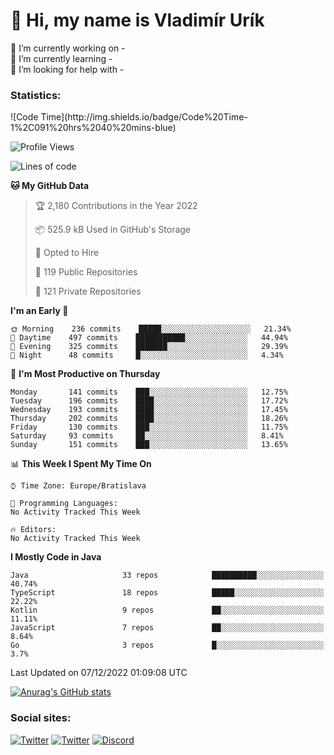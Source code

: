 <h1> 👋 Hi, my name is Vladimír Urík</h1>
<p>
 🔭 I’m currently working on -<br>
 🌱 I’m currently learning -<br>
 🤔 I’m looking for help with -<br>
</p>
<h3>Statistics:</h3>
<!--START_SECTION:waka-->
![Code Time](http://img.shields.io/badge/Code%20Time-1%2C091%20hrs%2040%20mins-blue)

![Profile Views](http://img.shields.io/badge/Profile%20Views-1-blue)

![Lines of code](https://img.shields.io/badge/From%20Hello%20World%20I%27ve%20Written-2%20Million%20lines%20of%20code-blue)

**🐱 My GitHub Data** 

> 🏆 2,180 Contributions in the Year 2022
 > 
> 📦 525.9 kB Used in GitHub's Storage 
 > 
> 💼 Opted to Hire
 > 
> 📜 119 Public Repositories 
 > 
> 🔑 121 Private Repositories  
 > 
**I'm an Early 🐤** 

```text
🌞 Morning    236 commits    █████░░░░░░░░░░░░░░░░░░░░   21.34% 
🌆 Daytime    497 commits    ███████████░░░░░░░░░░░░░░   44.94% 
🌃 Evening    325 commits    ███████░░░░░░░░░░░░░░░░░░   29.39% 
🌙 Night      48 commits     █░░░░░░░░░░░░░░░░░░░░░░░░   4.34%

```
📅 **I'm Most Productive on Thursday** 

```text
Monday       141 commits    ███░░░░░░░░░░░░░░░░░░░░░░   12.75% 
Tuesday      196 commits    ████░░░░░░░░░░░░░░░░░░░░░   17.72% 
Wednesday    193 commits    ████░░░░░░░░░░░░░░░░░░░░░   17.45% 
Thursday     202 commits    ████░░░░░░░░░░░░░░░░░░░░░   18.26% 
Friday       130 commits    ███░░░░░░░░░░░░░░░░░░░░░░   11.75% 
Saturday     93 commits     ██░░░░░░░░░░░░░░░░░░░░░░░   8.41% 
Sunday       151 commits    ███░░░░░░░░░░░░░░░░░░░░░░   13.65%

```


📊 **This Week I Spent My Time On** 

```text
⌚︎ Time Zone: Europe/Bratislava

💬 Programming Languages: 
No Activity Tracked This Week

🔥 Editors: 
No Activity Tracked This Week

```

**I Mostly Code in Java** 

```text
Java                     33 repos            ██████████░░░░░░░░░░░░░░░   40.74% 
TypeScript               18 repos            █████░░░░░░░░░░░░░░░░░░░░   22.22% 
Kotlin                   9 repos             ██░░░░░░░░░░░░░░░░░░░░░░░   11.11% 
JavaScript               7 repos             ██░░░░░░░░░░░░░░░░░░░░░░░   8.64% 
Go                       3 repos             █░░░░░░░░░░░░░░░░░░░░░░░░   3.7%

```



 Last Updated on 07/12/2022 01:09:08 UTC
<!--END_SECTION:waka-->

[![Anurag's GitHub stats](https://github-readme-stats.vercel.app/api?username=vladimir-urik)](https://github.com/anuraghazra/github-readme-stats)

<h3>Social sites:</h3>
<p><a href="https://twitter.com/GGGEDR" target="_blank"><img alt="Twitter" src="https://img.shields.io/badge/twitter-%231DA1F2.svg?&style=for-the-badge&logo=twitter&logoColor=white" /></a> <a href="https://www.reddit.com/user/GGGEDR" target="_blank"><img alt="Twitter" src="https://img.shields.io/badge/reddit-%23FE6262.svg?&style=for-the-badge&logo=reddit&logoColor=white" /></a> <a href="https://discord.com/users/535708984959827978" target="_blank"><img alt="Discord" src="https://img.shields.io/badge/discord-%235865f2.svg?&style=for-the-badge&logo=discord&logoColor=white" />
</p>

